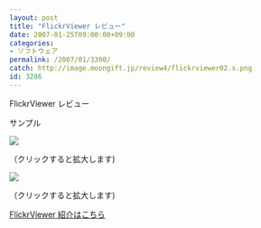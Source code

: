 ```yaml
---
layout: post
title: "FlickrViewer レビュー"
date: 2007-01-25T09:00:00+09:00
categories:
- ソフトウェア
permalink: /2007/01/3300/
catch: http://image.moongift.jp/review4/flickrviewer02.s.png
id: 3286
---
```

FlickrViewer レビュー  
<!--more-->

サンプル

  

[![](http://image.moongift.jp/review4/flickrviewer01.s.png)](http://image.moongift.jp/review4/flickrviewer01.png)  
  
（クリックすると拡大します)

  

[![](http://image.moongift.jp/review4/flickrviewer02.s.png)](http://image.moongift.jp/review4/flickrviewer02.png)  
  
（クリックすると拡大します)

  

[FlickrViewer 紹介はこちら](http://oss.moongift.jp/intro/i-3298.html)

